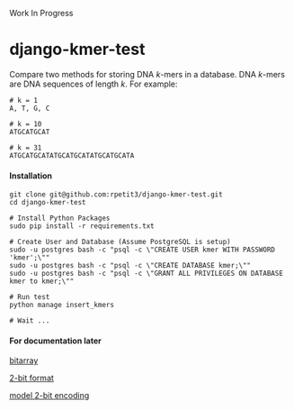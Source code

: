 Work In Progress

# django-kmer-test
Compare two methods for storing DNA *k*-mers in a database. DNA *k*-mers are DNA sequences of length *k*. For example:

    # k = 1
    A, T, G, C
    
    # k = 10
    ATGCATGCAT
    
    # k = 31
    ATGCATGCATATGCATGCATATGCATGCATA

#### Installation 

    git clone git@github.com:rpetit3/django-kmer-test.git
    cd django-kmer-test
    
    # Install Python Packages
    sudo pip install -r requirements.txt
    
    # Create User and Database (Assume PostgreSQL is setup)
    sudo -u postgres bash -c "psql -c \"CREATE USER kmer WITH PASSWORD 'kmer';\""
    sudo -u postgres bash -c "psql -c \"CREATE DATABASE kmer;\""
    sudo -u postgres bash -c "psql -c \"GRANT ALL PRIVILEGES ON DATABASE kmer to kmer;\""
    
    # Run test
    python manage insert_kmers
    
    # Wait ...

#### For documentation later
[bitarray](https://pypi.python.org/pypi/bitarray)

[2-bit format](http://jcomeau.freeshell.org/www/genome/2bitformat.html)

[model 2-bit encoding](https://djangosnippets.org/snippets/1597/)

